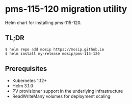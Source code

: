 # pms-115-120 migration utility

Helm chart for installing pms-115-120.

## TL;DR

```console
$ helm repo add mosip https://mosip.github.io
$ helm install my-release mosip/pms-115-120
```
## Prerequisites

- Kubernetes 1.12+
- Helm 3.1.0
- PV provisioner support in the underlying infrastructure
- ReadWriteMany volumes for deployment scaling